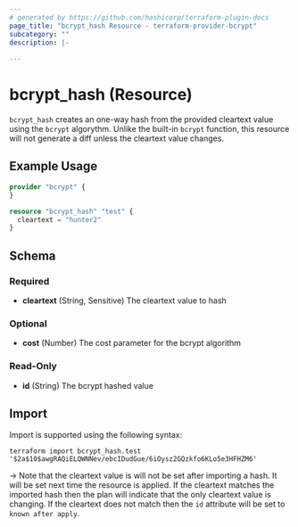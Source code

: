 ```yaml
---
# generated by https://github.com/hashicorp/terraform-plugin-docs
page_title: "bcrypt_hash Resource - terraform-provider-bcrypt"
subcategory: ""
description: |-
  
---
```


# bcrypt_hash (Resource)


`bcrypt_hash` creates an one-way hash from the provided cleartext value using the `bcrypt` algorythm. Unlike the built-in `bcrypt` function, this resource will not generate a diff unless the cleartext value changes.

## Example Usage

```terraform
provider "bcrypt" {
}

resource "bcrypt_hash" "test" {
  cleartext = "hunter2"
}
```




<!-- schema generated by tfplugindocs -->
## Schema

### Required

- **cleartext** (String, Sensitive) The cleartext value to hash

### Optional

- **cost** (Number) The cost parameter for the bcrypt algorithm

### Read-Only

- **id** (String) The bcrypt hashed value

## Import

Import is supported using the following syntax:

```shell
terraform import bcrypt_hash.test '$2a$10$awgRAQiELQWNNev/ebcIDudGue/6iOysz2GQzkfo6KLo5e3HFHZM6'
```

-> Note that the cleartext value is will not be set after importing a hash. It will be set next time the resource is applied. 
If the cleartext matches the imported hash then the plan will indicate that the only cleartext value is changing. If the cleartext does not match then the `id` attribute will be set to `known after apply`. 